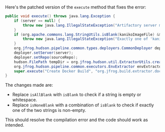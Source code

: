 Here's the patched version of the `execute` method that fixes the error:
```java
public void execute() throws java.lang.Exception {
    if (server == null) {
        throw new java.lang.IllegalStateException("Artifactory server must be configured");
    }
    if (org.apache.commons.lang.StringUtils.isBlank(kanikoImageFile) && org.apache.commons.lang.StringUtils.isBlank(jibImageFile) || !org.apache.commons.lang.StringUtils.isBlank(kanikoImageFile) && !org.apache.commons.lang.StringUtils.isBlank(jibImageFile)) {
        throw new java.lang.IllegalStateException("Exactly one of 'kanikoImageFile' or 'jibImageFile' must be configured");
    }
    org.jfrog.hudson.pipeline.common.types.deployers.CommonDeployer deployer = new org.jfrog.hudson.pipeline.common.types.deployers.CommonDeployer();
    deployer.setServer(server);
    deployer.setRepo(sourceRepo);
    hudson.FilePath tempDir = org.jfrog.hudson.util.ExtractorUtils.createAndGetTempDir(ws);
    org.jfrog.hudson.pipeline.common.executors.EnvExtractor envExtractor = new org.jfrog.hudson.pipeline.common.executors.CreateDockerBuildEnvExtractor(build, buildInfo, deployer, listener, launcher, tempDir, env, kanikoImageFile, jibImageFile);
    super.execute("Create Docker Build", "org.jfrog.build.extractor.docker.extractor.BuildDockerCreator", envExtractor, tempDir);
}
```
The changes made are:

* Replace `isAllBlank` with `isBlank` to check if a string is empty or whitespace.
* Replace `isNoneBlank` with a combination of `isBlank` to check if exactly one of the two strings is non-empty.

This should resolve the compilation error and the code should work as intended.